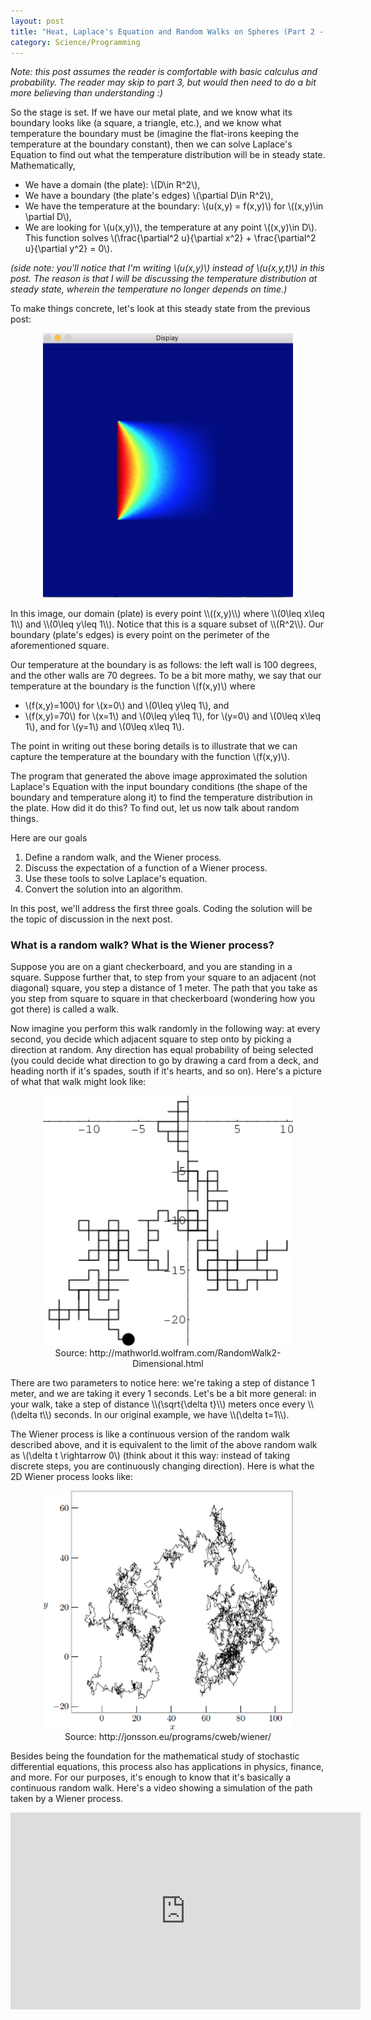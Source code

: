 ```yaml
---
layout: post
title: "Heat, Laplace's Equation and Random Walks on Spheres (Part 2 - the randomness)"
category: Science/Programming
---
```


<script type="text/javascript"
    src="http://cdn.mathjax.org/mathjax/latest/MathJax.js?config=TeX-AMS-MML_HTMLorMML">
</script>

_Note: this post assumes the reader is comfortable with basic calculus and probability. The reader may skip to part 3, but would then need to do a bit more believing than understanding :)_

So the stage is set. If we have our metal plate, and we know what its boundary looks like (a square, a triangle, etc.), and we know what temperature the boundary must be (imagine the flat-irons keeping the temperature at the boundary constant), then we can solve Laplace's Equation to find out what the temperature distribution will be in steady state. Mathematically,

- We have a domain (the plate): \\(D\in R^2\\),
- We have a boundary (the plate's edges) \\(\partial D\in R^2\\), 
- We have the temperature at the boundary: \\(u(x,y) = f(x,y)\\) for \\((x,y)\in \partial D\\),
- We are looking for \\(u(x,y)\\), the temperature at any point \\((x,y)\in D\\). This function solves \\(\frac{\partial^2 u}{\partial x^2} + \frac{\partial^2 u}{\partial y^2} = 0\\). 
    
    
_(side note: you'll notice that I'm writing \\(u(x,y)\\) instead of \\(u(x,y,t)\\) in this post. The reason is that I will be discussing the temperature distribution at steady state, wherein the temperature no longer depends on time.)_

To make things concrete, let's look at this steady state from the previous post:
<div style="text-align:center;">
<figure>
<a href="/images/kak/square1.png">
<img style="width:400px;" src="/images/kak/square1.png" />
</a>
</figure>
</div>
In this image, our domain (plate) is every point \\((x,y)\\) where \\(0\leq x\leq 1\\) and \\(0\leq y\leq 1\\). Notice that this is a square subset of \\(R^2\\). Our boundary (plate's edges) is every point on the perimeter of the aforementioned square. 

Our temperature at the boundary is as follows: the left wall is 100 degrees, and the other walls are 70 degrees. To be a bit more mathy, we say that our temperature at the boundary is the function \\(f(x,y)\\) where 

- \\(f(x,y)=100\\) for \\(x=0\\) and \\(0\leq y\leq 1\\), and 
- \\(f(x,y)=70\\) for \\(x=1\\) and \\(0\leq y\leq 1\\), for \\(y=0\\) and \\(0\leq x\leq 1\\), and for \\(y=1\\) and \\(0\leq x\leq 1\\).

The point in writing out these boring details is to illustrate that we can capture the temperature at the boundary with the function \\(f(x,y)\\). 

The program that generated the above image approximated the solution Laplace's Equation with the input boundary conditions (the shape of the boundary and temperature along it) to find the temperature distribution in the plate. How did it do this? To find out, let us now talk about random things. 

Here are our goals

1. Define a random walk, and the Wiener process.
2. Discuss the expectation of a function of a Wiener process.
3. Use these tools to solve Laplace's equation.
4. Convert the solution into an algorithm.

In this post, we'll address the first three goals. Coding the solution will be the topic of discussion in the next post. 

### What is a random walk? What is the Wiener process?

Suppose you are on a giant checkerboard, and you are standing in a square. Suppose further that, to step from your square to an adjacent (not diagonal) square, you step a distance of 1 meter. The path that you take as you step from square to square in that checkerboard (wondering how you got there) is called a walk.

Now imagine you perform this walk randomly in the following way: at every second, you decide which adjacent square to step onto by picking a direction at random. Any direction has equal probability of being selected (you could decide what direction to go by drawing a card from a deck, and heading north if it's spades, south if it's hearts, and so on). Here's a picture of what that walk might look like:
<div style="text-align:center;">
<figure>
<a href="/images/kak/walk.gif">
<img style="width:400px;" src="/images/kak/walk.gif" />
</a>
<figcaption > Source: http://mathworld.wolfram.com/RandomWalk2-Dimensional.html </figcaption>
</figure>
</div>
There are two parameters to notice here: we're taking a step of distance 1 meter, and we are taking it every 1 seconds. Let's be a bit more general: in your walk,  take a step of distance \\(\sqrt{\delta t}\\) meters once every \\(\delta t\\) seconds. In our original example, we have \\(\delta t=1\\). 

The Wiener process is like a continuous version of the random walk described above, and it is equivalent to the limit of the above random walk as \\(\delta t \rightarrow 0\\) (think about it this way: instead of taking discrete steps, you are continuously changing direction). Here is what the 2D Wiener process looks like:
<!-- blog post idea - drunk bird doesn't get home -->
<div style="text-align:center;">
<figure>
<a href="/images/kak/wiener.png">
<img style="width:400px;" src="/images/kak/wiener.png" />
</a>
<figcaption > Source: http://jonsson.eu/programs/cweb/wiener/ </figcaption>
</figure>
</div>

Besides being the foundation for the mathematical study of stochastic differential equations, this process also has applications in physics, finance, and more. For our purposes, it's enough to know that it's basically a continuous random walk. Here's a video showing a simulation of the path taken by a Wiener process. 
<div style="text-align:center;" > 
<iframe width="560" height="315" src="https://www.youtube.com/embed/pTYe5ssPD3k" frameborder="0" allowfullscreen></iframe>
</div>
<!--
If we wanted to do some math on this walk, we could represent it by a function of time that returns a 2D coordinate (ie which square the walker stands on after the given amount of time). More specifically, we can represent the walk by \\(f(t)\\), where 

\\(f(t) = \sum_i=1^t X_i \\)

where \\(X_i\\) is a random variable which is \\((1,0)\\) with probability 1/4, \\((0,1)\\) with probability 1/4, \\((-1,0)\\) with probability 1/4, and \\((0,-1)\\) with probability 1/4. 
-->

### What is the expectation of a function of a Wiener process?

First, let's take note of the fact that a 2D Wiener process is like a mapping which takes a time \\(t\\) and returns a 2D coordinate \\((x,y)\\). From now on, we will denote the Wiener process by \\(W_t\\). For example, in the above video, \\(W_0 = (0,0)\\) since the process starts at the origin. However we must keep this critical fact in mind: \\(W_t\\) is a _random variable_, and it does _not_ have a definite value, but rather a probability distribution (like the toss of a die, or the flip of a coin). From this perspective, you may view the above video as akin to a coin toss: it's just the outcome of one experiment. 

Now let's remember our temperature function \\(f(x,y)\\) (let's use the letter \\(f\\) now for a reason which will become clearer later on), which takes a 2D coordinate \\((x,y)\\) and returns a number representing the temperature at that point in space. What if, instead of passing a definite coordinate \\((x,y)\\), we talk about the temperature at the random coordinate \\(W_t\\)? Let us define \\(f(W_t)\\), to be the function which returns the temperature at the coordinate that the Wiener process (think random walker on plane) has arrived at after \\(t\\) seconds. 

Again, this function doesn't have a definite value for a given \\(t\\), but rather a probability distribution. For example, let's say that any point in the upper half of the plane has temperature 10, and any point in the lower half of the plane has temperature -10. Take a minute to convince yourself that the Wiener process (random walker) has equal probability of ending up on either half of the plane (disregard the x-axis, the Wiener process is almost never exactly on it). Then, we have the following probability mass function for \\(f(W_t)\\):

- \\(P(f(W_t) = 10) = 1/2\\)
- \\(P(f(W_t) = -10) = 1/2\\)

This is shown in the following video. We let the Wiener process run for some time, say 10 seconds. Then, we take it's value (which is a 2D coordinate) and find the temperature at that point.
<div style="text-align:center;"> 
<iframe width="560" height="315" src="https://www.youtube.com/embed/jIPpcvotXLE" frameborder="0" allowfullscreen></iframe>
</div>
Each dot corresponds to one experiment of \\(f(W_{10})\\). As we predicted, the result is that about half of our dots are  hot, and half are cold. 

The expectation of a function of a Wiener process depends on two things:

- Where does the Wiener process start?
- At what time are we taking the expectation?

For this reason, we will denote the expectation as \\(w(x,y,t) = E^{(x,y)}[f(W_t)]\\). Notice that \\(w(x,y,t)\\) is not random, but rather deterministic. Just as the expectation (average) of a die roll is definitely 3.5, the expectation of a function of the Wiener process is a definite number. In the above video, \\(w(0,0,t)\\), which is the expected value of the temperature at \\(W_t\\) given that the process started at the origin, is 0 no matter what \\(t\\) is (since the probabilities above don't depend on \\(t\\)). If we started the Wiener process at \\((0,10)\\), then the expectation would be positive, but decreasing with time; after not much time, we'll probably get a hot it, but after a lot of time, we're not too sure.  



### How does this help us with Laplace's equation?
We're in the home stretch now. Laplace's equation is

\\(\frac{\partial^2 u}{\partial x^2} + \frac{\partial^2 u}{\partial y^2} = 0\\)

where \\(u\\) is the temperature inside the plate. Our boundary condition is that the temperature at the boundary (edges of the plate) is given by \\(f(x,y)\\). 

Take a point \\((x,y)\\) inside the plate, and start a Wiener process at it. After a certain amount of time, this Wiener process will hit the boundary; this time is called the _hitting time_ and is denoted by \\(\tau\\). Then Laplace's equation with the above boundary condition is solved by

\\(u(x,y) = E^{(x,y)}[f(W_\tau)]\\)

which, in English, is the expected value of the temperature of the boundary at the hitting spot of a Wiener process that started at \\((x,y)\\). 

